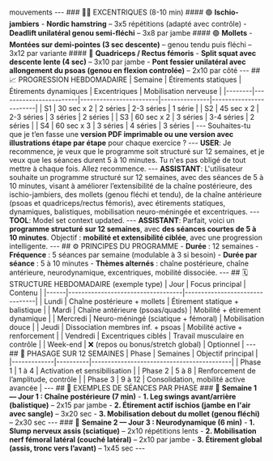 mouvements --- ### 🏋️‍♂️ EXCENTRIQUES (8-10 min) #### 🟢 **Ischio-jambiers** - **Nordic hamstring** – 3x5 répétitions (adapté avec contrôle) - **Deadlift unilatéral genou semi-fléchi** – 3x8 par jambe #### 🟢 **Mollets** - **Montées sur demi-pointes (3 sec descente)** – genou tendu puis fléchi – 3x12 par variante #### 🔴 **Quadriceps / Rectus fémoris** - **Split squat avec descente lente (4 sec)** – 3x10 par jambe - **Pont fessier unilatéral avec allongement du psoas (genou en flexion controlée)** – 2x10 par côté --- ## 📈 PROGRESSION HEBDOMADAIRE | Semaine | Étirements statiques | Étirements dynamiques | Excentriques | Mobilisation nerveuse | |--------|------------------------|------------------------|---------------|------------------------| | S1 | 30 sec x 2 | 2 séries | 2-3 séries | 1 série | | S2 | 45 sec x 2 | 2-3 séries | 3 séries | 2 séries | | S3 | 60 sec x 2 | 3 séries | 3-4 séries | 2 séries | | S4 | 60 sec x 3 | 3 séries | 4 séries | 3 séries | --- Souhaites-tu que je t’en fasse une **version PDF imprimable ou une version avec illustrations étape par étape** pour chaque exercice ? --- **USER**: Je recommence, je veux que le programme soit structuré sur 12 semaines, et je veux que les séances durent 5 à 10 minutes. Tu n'es pas obligé de tout mettre à chaque fois. Allez recommence. --- **ASSISTANT**: L'utilisateur souhaite un programme structuré sur 12 semaines, avec des séances de 5 à 10 minutes, visant à améliorer l’extensibilité de la chaîne postérieure, des ischio-jambiers, des mollets (genou fléchi et tendu), de la chaîne antérieure (psoas et quadriceps/rectus fémoris), avec étirements statiques, dynamiques, balistiques, mobilisation neuro-méningée et excentriques. --- **TOOL**: Model set context updated. --- **ASSISTANT**: Parfait, voici un **programme structuré sur 12 semaines**, avec **des séances courtes de 5 à 10 minutes**. Objectif : **mobilité et extensibilité ciblée**, avec une progression intelligente. --- ## ⚙️ PRINCIPES DU PROGRAMME - **Durée** : 12 semaines - **Fréquence** : 5 séances par semaine (modulable à 3 si besoin) - **Durée par séance** : 5 à 10 minutes - **Thèmes alternés** : chaîne postérieure, chaîne antérieure, neurodynamique, excentriques, mobilité dissociée. --- ## 🗓️ STRUCTURE HEBDOMADAIRE (exemple type) | Jour | Focus principal | Contenu | |------|-----------------------------------|--------------------------------| | Lundi | Chaîne postérieure + mollets | Étirement statique + balistique | | Mardi | Chaîne antérieure (psoas/quads) | Mobilité + étirement dynamique | | Mercredi | Neuro-méningé (sciatique + fémoral) | Mobilisation douce | | Jeudi | Dissociation membres inf. + psoas | Mobilité active + renforcement | | Vendredi | Excentriques ciblés | Travail musculaire en contrôle | | Week-end | ❌ (repos ou bonus/stretch global) | Optionnel | --- ## 📆 PHASAGE SUR 12 SEMAINES | Phase | Semaines | Objectif principal | |-------------|----------|-------------------------------------------| | Phase 1 | 1 à 4 | Activation et sensibilisation | | Phase 2 | 5 à 8 | Renforcement de l’amplitude, contrôle | | Phase 3 | 9 à 12 | Consolidation, mobilité active avancée | --- ## 🔁 EXEMPLES DE SÉANCES PAR PHASE ### 🔹 **Semaine 1 — Jour 1 : Chaîne postérieure (7 min)** - **1. Leg swings avant/arrière (balistique)** – 2x15 par jambe - **2. Étirement actif ischios (jambe en l'air avec sangle)** – 3x20 sec - **3. Mobilisation debout du mollet (genou fléchi)** – 2x30 sec --- ### 🔹 **Semaine 2 — Jour 3 : Neurodynamique (6 min)** - **1. Slump nerveux assis (sciatique)** – 2x10 répétitions lents - **2. Mobilisation nerf fémoral latéral (couché latéral)** – 2x10 par jambe - **3. Étirement global (assis, tronc vers l’avant)** – 1x45 sec ---